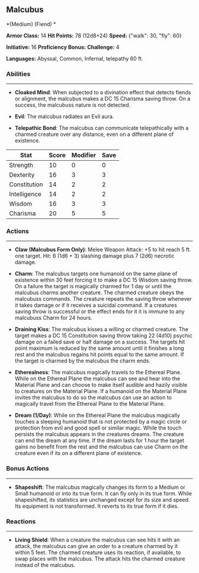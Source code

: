 ## Malcubus
*(Medium) (Fiend) *

**Armor Class:** 14
**Hit Points:** 78 (12d8+24)
**Speed:** {"walk": 30, "fly": 60}

**Initiative:** 16
**Proficiency Bonus:**
**Challenge:** 4

**Languages:** Abyssal, Common, Infernal, telepathy 60 ft.

### Abilities
 --- 
- **Cloaked Mind**: When subjected to a divination effect that detects fiends or alignment, the malcubus makes a DC 15 Charisma saving throw. On a success, the malcubuss nature is not detected.

- **Evil**: The malcubus radiates an Evil aura.

- **Telepathic Bond**: The malcubus can communicate telepathically with a charmed creature over any distance, even on a different plane of existence.



| Stat | Score | Modifier | Save |
| ---- | ---- | ---- | ---- |
| Strength | 10 | 0 | 0 |
| Dexterity | 16 | 3 | 3 |
| Constitution | 14 | 2 | 2 |
| Intelligence | 14 | 2 | 2 |
| Wisdom | 16 | 3 | 3 |
| Charisma | 20 | 5 | 5 |

### Actions
 --- 
- **Claw (Malcubus Form Only)**: Melee Weapon Attack: +5 to hit  reach 5 ft.  one target. Hit: 6 (1d6 + 3) slashing damage plus 7 (2d6) necrotic damage.

- **Charm**: The malcubus targets one humanoid on the same plane of existence within 30 feet  forcing it to make a DC 15 Wisdom saving throw. On a failure  the target is magically charmed for 1 day or until the malcubus charms another creature. The charmed creature obeys the malcubuss commands. The creature repeats the saving throw whenever it takes damage or if it receives a suicidal command. If a creatures saving throw is successful or the effect ends for it  it is immune to any malcubuss Charm for 24 hours.

- **Draining Kiss**: The malcubus kisses a willing or charmed creature. The target makes a DC 15 Constitution saving throw  taking 22 (4d10) psychic damage on a failed save or half damage on a success. The targets hit point maximum is reduced by the same amount until it finishes a long rest  and the malcubus regains hit points equal to the same amount. If the target is charmed by the malcubus  the charm ends.

- **Etherealness**: The malcubus magically travels to the Ethereal Plane. While on the Ethereal Plane  the malcubus can see and hear into the Material Plane and can choose to make itself audible and hazily visible to creatures on the Material Plane. If a humanoid on the Material Plane invites the malcubus to do so  the malcubus can use an action to magically travel from the Ethereal Plane to the Material Plane.

- **Dream (1/Day)**: While on the Ethereal Plane  the malcubus magically touches a sleeping humanoid that is not protected by a magic circle or protection from evil and good spell or similar magic. While the touch persists  the malcubus appears in the creatures dreams. The creature can end the dream at any time. If the dream lasts for 1 hour  the target gains no benefit from the rest  and the malcubus can use Charm on the creature even if its on a different plane of existence.

### Bonus Actions
 --- 
- **Shapeshift**: The malcubus magically changes its form to a Medium or Small humanoid or into its true form. It can fly only in its true form. While shapeshifted, its statistics are unchanged except for its size and speed. Its equipment is not transformed. It reverts to its true form if it dies.

### Reactions
 --- 
- **Living Shield**: When a creature the malcubus can see hits it with an attack, the malcubus can give an order to a creature charmed by it within 5 feet. The charmed creature uses its reaction, if available, to swap places with the malcubus. The attack hits the charmed creature instead of the malcubus.

